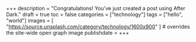 +++
description = "Congratulations! You've just created a post using After Dark."
draft = true
toc = false
categories = ["technology"]
tags = ["hello", "world"]
images = [
  "https://source.unsplash.com/category/technology/1600x900"
] # overrides the site-wide open graph image
publishdate = 
+++

